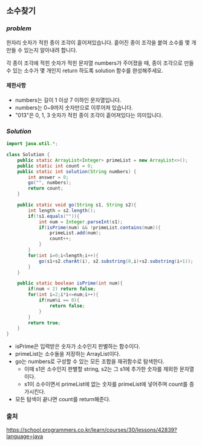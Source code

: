## **소수찾기**


### ***problem***
한자리 숫자가 적힌 종이 조각이 흩어져있습니다. 흩어진 종이 조각을 붙여 소수를 몇 개 만들 수 있는지 알아내려 합니다.

각 종이 조각에 적힌 숫자가 적힌 문자열 numbers가 주어졌을 때, 종이 조각으로 만들 수 있는 소수가 몇 개인지 return 하도록 solution 함수를 완성해주세요.

#### **제한사항**
- numbers는 길이 1 이상 7 이하인 문자열입니다.
- numbers는 0~9까지 숫자만으로 이루어져 있습니다.
- "013"은 0, 1, 3 숫자가 적힌 종이 조각이 흩어져있다는 의미입니다.
### ***Solution***
``` java
import java.util.*;

class Solution {
    public static ArrayList<Integer> primeList = new ArrayList<>();
    public static int count = 0;
    public static int solution(String numbers) {
        int answer = 0;      
        go("", numbers);
        return count;
    }

    public static void go(String s1, String s2){
        int length = s2.length();
        if(!s1.equals("")){
            int num = Integer.parseInt(s1);
            if(isPrime(num) && !primeList.contains(num)){
                primeList.add(num);
                count++;
            }
        }
        for(int i=0;i<length;i++){
            go(s1+s2.charAt(i), s2.substring(0,i)+s2.substring(i+1));
        }
    }

    public static boolean isPrime(int num){
        if(num < 2) return false;
        for(int i=2;i*i<=num;i++){
            if(num%i == 0){
                return false;
            }
        }
        return true;
    }
}
```
-  isPrime은 입력받은 숫자가 소수인지 판별하는 함수이다.
- primeList는 소수들을 저장하는 ArrayList이다.
- go는 numbers로 구성할 수 있는 모든 조합을 재귀함수로 탐색한다.
    - 이때 s1은 소수인지 판별할 string, s2는 그 s1에 추가한 숫자를 제외한 문자열이다.
    - s1이 소수이면서 primeList에 없는 숫자를 primeList에 넣어주며 count를 증가시킨다.
- 모든 탐색이 끝나면 count를 return해준다. 


### 출처
https://school.programmers.co.kr/learn/courses/30/lessons/42839?language=java
